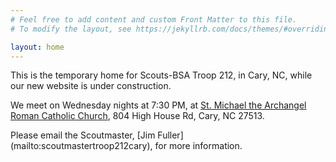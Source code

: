 ```yaml
---
# Feel free to add content and custom Front Matter to this file.
# To modify the layout, see https://jekyllrb.com/docs/themes/#overriding-theme-defaults

layout: home
---
```


 <link href='https://cdnjs.cloudflare.com/ajax/libs/fullcalendar/3.10.2/fullcalendar.min.css' rel='stylesheet' />
 <script src='https://cdnjs.cloudflare.com/ajax/libs/moment.js/2.24.0/moment.min.js'></script>
 <script src='https://cdnjs.cloudflare.com/ajax/libs/jquery/3.5.1/jquery.min.js'></script>
 <script src='https://cdn.jsdelivr.net/npm/fullcalendar@6.1.11/index.global.min.js'></script>
 
 <script>
 document.addEventListener('DOMContentLoaded', function() {
  var calendarEl = document.getElementById('calendar');

  var calendar = new FullCalendar.Calendar(calendarEl, {
    initialView: 'dayGridMonth',
    initialDate: '2024-02-07',
    headerToolbar: {
      left: 'prev,next today',
      center: 'title',
      right: 'dayGridMonth,timeGridWeek,timeGridDay'
    },
    events: {
     url: 'https://scoutbook.scouting.org/ics/17175.5321B.ics',
     format: 'ics'
    }
  });

  calendar.render();
});
 </script>

This is the temporary home for Scouts-BSA Troop 212, in Cary, NC, while our new website is under construction. 

We meet on Wednesday nights at 7:30 PM, at [St. Michael the Archangel Roman Catholic Church](https://maps.app.goo.gl/SW6FWttWySoMRwZM9), 804 High House Rd, Cary, NC 27513.
<div id='calendar'></div>
Please email the Scoutmaster, [Jim Fuller](mailto:scoutmastertroop212cary), for more information.
